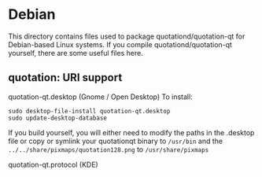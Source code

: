 
Debian
====================
This directory contains files used to package quotationd/quotation-qt
for Debian-based Linux systems. If you compile quotationd/quotation-qt yourself, there are some useful files here.

## quotation: URI support ##


quotation-qt.desktop  (Gnome / Open Desktop)
To install:

	sudo desktop-file-install quotation-qt.desktop
	sudo update-desktop-database

If you build yourself, you will either need to modify the paths in
the .desktop file or copy or symlink your quotationqt binary to `/usr/bin`
and the `../../share/pixmaps/quotation128.png` to `/usr/share/pixmaps`

quotation-qt.protocol (KDE)

